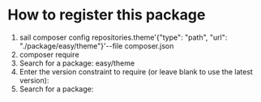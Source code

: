 # How to register this package

1. sail composer config repositories.theme'{"type": "path", "url": "./package/easy/theme"}'--file composer.json
2. composer require
3. Search for a package: easy/theme
4. Enter the version constraint to require (or leave blank to use the latest version):
5. Search for a package:
